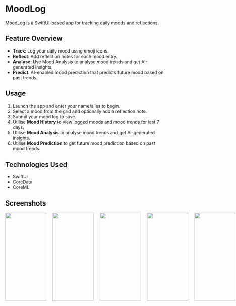 # MoodLog

MoodLog is a SwiftUI-based app for tracking daily moods and reflections.

## Feature Overview
- **Track**: Log your daily mood using emoji icons.
- **Reflect**: Add reflection notes for each mood entry.
- **Analyse**: Use Mood Analysis to analyse mood trends and get AI-generated insights.
- **Predict**: AI-enabled mood prediction that predicts future mood based on past trends.

## Usage
1. Launch the app and enter your name/alias to begin.
2. Select a mood from the grid and optionally add a reflection note.
3. Submit your mood log to save.
4. Utilise **Mood History** to view logged moods and mood trends for last 7 days.
5. Utilise **Mood Analysis** to analyse mood trends and get AI-generated insights.
6. Utilise **Mood Prediction** to get future mood prediction based on past mood trends.

## Technologies Used
- SwiftUI
- CoreData
- CoreML

## Screenshots

<div style="display: flex; gap: 20px;">
    <img src="https://github.com/user-attachments/assets/1a85b0d5-3ee0-47ea-8fda-51cc2b2f1dde" width="130" height="280">
    <img src="https://github.com/user-attachments/assets/147fa7a5-f0e6-4c42-ae92-48fa7121d8f4" width="130" height="280">
    <img src="https://github.com/user-attachments/assets/95346cf1-0ded-4ec5-9b3a-2c2f0272c9a4" width="130" height="280">
    <img src="https://github.com/user-attachments/assets/0ee8ab9c-d374-45fe-be8d-5e8a595728d0" width="130" height="280">
    <img src="https://github.com/user-attachments/assets/8ffe12af-ef09-4024-8e17-ca387879da1c" width="130" height="280">
    <img src="https://github.com/user-attachments/assets/f2497b7e-e426-4cde-8456-6709116c8427" width="130" height="280">
</div>






